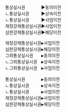 <link rel="stylesheet" href="../../.res/darkmode.css">  


통상실시권ㅤㅤㅤㅤ▶동의이전  
ㄴ통상실시권ㅤㅤㅤ▶상속이전  
ㄴ통상실시권ㅤㅤㅤ▶사업이전  
재정강제통상실시권▶사업이전  
심판강제통상실시권▶해당이전  
<pre>
재정강제통상실시권▶사업이전  
심판강제통상실시권▶해당이전  
그외통상실시권ㅤㅤ▶동의이전  
ㄴ그외통상실시권ㅤ▶상속이전  
ㄴ그외통상실시권ㅤ▶사업이전  

통상실시권ㅤㅤㅤㅤ▶동의이전  
ㄴ통상실시권ㅤㅤㅤ▶상속이전  
ㄴ통상실시권ㅤㅤㅤ▶사업이전  
재정강제통상실시권▶사업이전  
심판강제통상실시권▶해당이전  
</pre>

















